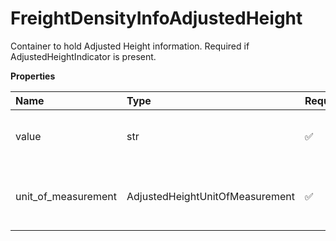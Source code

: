 # FreightDensityInfoAdjustedHeight

Container to hold Adjusted Height information. Required if AdjustedHeightIndicator is present.

**Properties**

| Name                | Type                            | Required | Description                                            |
| :------------------ | :------------------------------ | :------- | :----------------------------------------------------- |
| value               | str                             | ✅       | Adjusted Height value for the handling unit.           |
| unit_of_measurement | AdjustedHeightUnitOfMeasurement | ✅       | Unit of Measurement container for the Adjusted height. |

<!-- This file was generated by liblab | https://liblab.com/ -->
